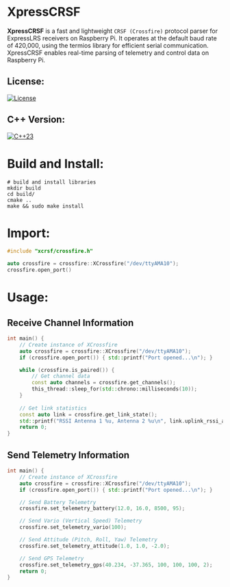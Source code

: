 # XpressCRSF
**XpressCRSF** is a fast and lightweight `CRSF (Crossfire)` protocol parser for ExpressLRS receivers on Raspberry Pi. 
It operates at the default baud rate of 420,000, using the termios library for efficient serial communication.
XpressCRSF enables real-time parsing of telemetry and control data on Raspberry Pi.

## License:
[![License](https://img.shields.io/badge/License-MIT-blue.svg?longCache=true&style=flat)](https://github.com/Vinz1911/xcrsf/blob/master/LICENSE)

## C++ Version:
[![C++23](https://img.shields.io/badge/C++-23-blue.svg?logo=c%2B%2B&style=flat)](https://isocpp.org)

# Build and Install:

```shell
# build and install libraries
mkdir build
cd build/
cmake ..
make && sudo make install
```

# Import:

```c++
#include "xcrsf/crossfire.h"

auto crossfire = crossfire::XCrossfire("/dev/ttyAMA10");
crossfire.open_port()
```

# Usage:
## Receive Channel Information

```c++
int main() {
    // Create instance of XCrossfire
    auto crossfire = crossfire::XCrossfire("/dev/ttyAMA10");
    if (crossfire.open_port()) { std::printf("Port opened...\n"); }

    while (crossfire.is_paired()) {
        // Get channel data
        const auto channels = crossfire.get_channels();
        this_thread::sleep_for(std::chrono::milliseconds(10));
    }
    
    // Get link statistics
    const auto link = crossfire.get_link_state();
    std::printf("RSSI Antenna 1 %u, Antenna 2 %u\n", link.uplink_rssi_antenna_1, link.uplink_rssi_antenna_2);
    return 0;
}
```

## Send Telemetry Information

```c++
int main() {
    // Create instance of XCrossfire
    auto crossfire = crossfire::XCrossfire("/dev/ttyAMA10");
    if (crossfire.open_port()) { std::printf("Port opened...\n"); }

    // Send Battery Telemetry
    crossfire.set_telemetry_battery(12.0, 16.0, 8500, 95);

    // Send Vario (Vertical Speed) Telemetry
    crossfire.set_telemetry_vario(100);

    // Send Attitude (Pitch, Roll, Yaw) Telemetry
    crossfire.set_telemetry_attitude(1.0, 1.0, -2.0);

    // Send GPS Telemetry
    crossfire.set_telemetry_gps(40.234, -37.365, 100, 100, 100, 2);
    return 0;
}
```